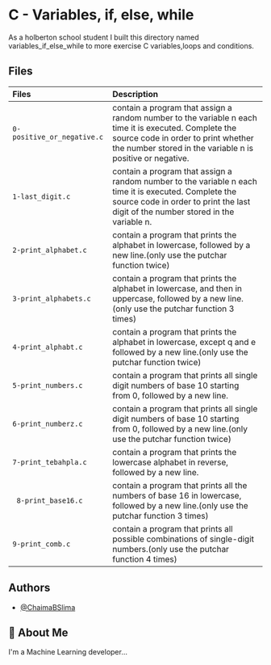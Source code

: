 
# C - Variables, if, else, while

As a holberton school student I built this directory named variables_if_else_while to more exercise C variables,loops and conditions.

## Files

| Files |  Description                |
| :-------- |  :------------------------- |
| `0-positive_or_negative.c` | contain a program that assign a random number to the variable n each time it is executed. Complete the source code in order to print whether the number stored in the variable n is positive or negative. |
|  `1-last_digit.c` |contain a program that assign a random number to the variable n each time it is executed. Complete the source code in order to print the last digit of the number stored in the variable n. |
| `2-print_alphabet.c` | contain a program that prints the alphabet in lowercase, followed by a new line.(only use the putchar function twice)  |
| `3-print_alphabets.c` | contain a program that prints the alphabet in lowercase, and then in uppercase, followed by a new line.(only use the putchar function 3 times) |
|`4-print_alphabt.c` |contain a program that prints the alphabet in lowercase, except q and e followed by a new line.(only use the putchar function twice) |
| `5-print_numbers.c` | contain a program that prints all single digit numbers of base 10 starting from 0, followed by a new line. |
| `6-print_numberz.c` |contain a program that prints all single digit numbers of base 10 starting from 0, followed by a new line.(only use the putchar function twice) |
| `7-print_tebahpla.c` | contain a program that prints the lowercase alphabet in reverse, followed by a new line. |
|` 8-print_base16.c` |contain  a program that prints all the numbers of base 16 in lowercase, followed by a new line.(only use the putchar function 3 times)|
| `9-print_comb.c`| contain a program that prints all possible combinations of single-digit numbers.(only use the putchar function 4 times) |

## Authors

- [@ChaimaBSlima](https://github.com/ChaimaBSlima)


## 🚀 About Me
I'm a Machine Learning developer...



